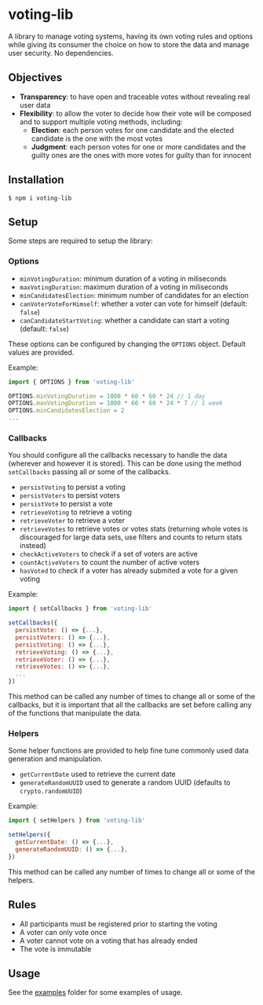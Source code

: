 # voting-lib

A library to manage voting systems, having its own voting rules and options while giving its consumer the choice on how to store the data and manage user security. No dependencies.

## Objectives

- **Transparency**: to have open and traceable votes without revealing real user data
- **Flexibility**: to allow the voter to decide how their vote will be composed and to support multiple voting methods, including:
  - **Election**: each person votes for one candidate and the elected candidate is the one with the most votes
  - **Judgment**: each person votes for one or more candidates and the guilty ones are the ones with more votes for guilty than for innocent

## Installation

    $ npm i voting-lib

## Setup

Some steps are required to setup the library:

### Options

- `minVotingDuration`: minimum duration of a voting in miliseconds
- `maxVotingDuration`: maximum duration of a voting in miliseconds
- `minCandidatesElection`: minimum number of candidates for an election
- `canVoterVoteForHimself`: whether a voter can vote for himself (default: `false`)
- `canCandidateStartVoting`: whether a candidate can start a voting (default: `false`)

These options can be configured by changing the `OPTIONS` object. Default values are provided.

Example:

```javascript
import { OPTIONS } from 'voting-lib'

OPTIONS.minVotingDuration = 1000 * 60 * 60 * 24 // 1 day
OPTIONS.maxVotingDuration = 1000 * 60 * 60 * 24 * 7 // 1 week
OPTIONS.minCandidatesElection = 2
...
```

### Callbacks

You should configure all the callbacks necessary to handle the data (wherever and however it is stored). This can be done using the method `setCallbacks` passing all or some of the callbacks.

- `persistVoting` to persist a voting
- `persistVoters` to persist voters
- `persistVote` to persist a vote
- `retrieveVoting` to retrieve a voting
- `retrieveVoter` to retrieve a voter
- `retrieveVotes` to retrieve votes or votes stats (returning whole votes is discouraged for large data sets, use filters and counts to return stats instead)
- `checkActiveVoters` to check if a set of voters are active
- `countActiveVoters` to count the number of active voters
- `hasVoted` to check if a voter has already submited a vote for a given voting

Example:

```javascript
import { setCallbacks } from 'voting-lib'

setCallbacks({
  persistVote: () => {...},
  persistVoters: () => {...},
  persistVoting: () => {...},
  retrieveVoting: () => {...},
  retrieveVoter: () => {...},
  retrieveVotes: () => {...},
  ...
})
```

This method can be called any number of times to change all or some of the callbacks, but it is important that all the callbacks are set before calling any of the functions that manipulate the data.

### Helpers

Some helper functions are provided to help fine tune commonly used data generation and manipulation.

- `getCurrentDate` used to retrieve the current date
- `generateRandomUUID` used to generate a random UUID (defaults to `crypto.randomUUID`)

Example:

```javascript
import { setHelpers } from 'voting-lib'

setHelpers({
  getCurrentDate: () => {...},
  generateRandomUUID: () => {...},
})
```

This method can be called any number of times to change all or some of the helpers.

## Rules

- All participants must be registered prior to starting the voting
- A voter can only vote once
- A voter cannot vote on a voting that has already ended
- The vote is immutable

## Usage

See the [examples](examples/) folder for some examples of usage.
